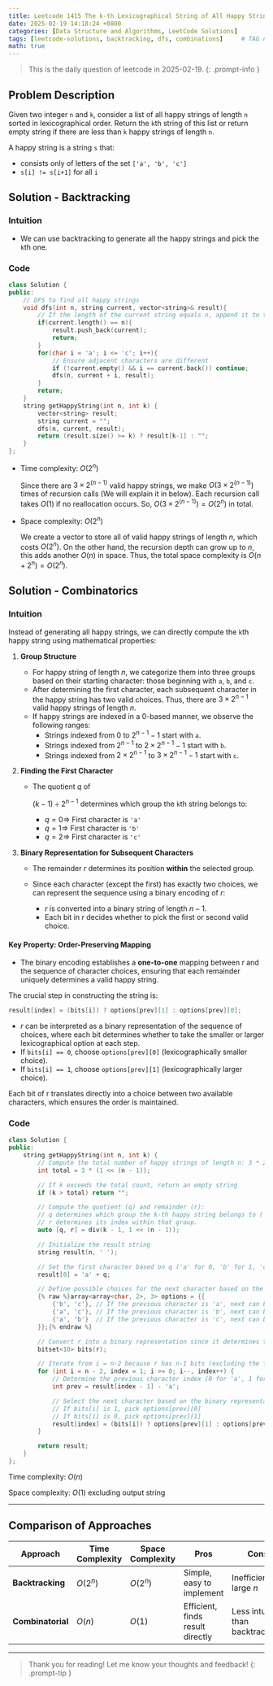 ```yaml
---
title: Leetcode 1415 The k-th Lexicographical String of All Happy Strings of Length n
date: 2025-02-19 14:18:24 +0800
categories: [Data Structure and Algorithms, LeetCode Solutions] 
tags: [leetcode-solutions, backtracking, dfs, combinations]     # TAG names should always be lowercase 
math: true
---
```


> This is the daily question of leetcode in 2025-02-19. 
{: .prompt-info }



## Problem Description

Given two integer `n` and `k`, consider a list of all happy strings of length `n` sorted in lexicographical order. Return the `k`th string of this list or return empty string if there are less than `k` happy strings of length `n`.



A happy string is a string `s` that:

- consists only of letters of the set `['a', 'b', 'c']`
- `s[i] != s[i+1]` for all `i`



## Solution - Backtracking

### Intuition

- We can use backtracking to generate all the happy strings and pick the `k`th one.



### Code

```c++
class Solution {
public:
    // DFS to find all happy strings
    void dfs(int n, string current, vector<string>& result){
        // If the length of the current string equals n, append it to the result
        if(current.length() == n){
            result.push_back(current);
            return;
        }
        for(char i = 'a'; i <= 'c'; i++){
            // Ensure adjacent characters are different
            if (!current.empty() && i == current.back()) continue;
            dfs(n, current + i, result);
        }
        return;
    }
    string getHappyString(int n, int k) {
        vector<string> result;
        string current = "";
        dfs(n, current, result);
        return (result.size() >= k) ? result[k-1] : "";
    }
};
```

- Time complexity: $O(2^n)$

  Since there are $3\times 2^{(n-1)}$ valid happy strings, we make $O(3\times 2^{(n-1)})$ times of recursion calls (We will explain it in below). Each recursion call takes $O(1)$ if no reallocation occurs. So, $O(3\times 2^{(n-1)}) = O(2^n)$ in total.

- Space complexity: $O(2^n)$

  We create a vector to store all of valid happy strings of length $n$, which costs $O(2^n)$. On the other hand, the recursion depth can grow up to $n$, this adds another $O(n)$ in space. Thus, the total space complexity is $O(n+2^n)= O(2^n)$.



## Solution - Combinatorics

### Intuition

Instead of generating all happy strings, we can directly compute the `k`th happy string using mathematical properties:

1. **Group Structure**

   - For happy string of length $n$, we categorize them into three groups based on their starting character: those beginning with `a`, `b`, and `c`.
   - After determining the first character, each subsequent character in the happy string has two valid choices. Thus, there are $3\times 2^{n-1}$ valid happy strings of length $n$.
   - If happy strings are indexed in a 0-based manner, we observe the following ranges:
     - Strings indexed from $0$ to $2^{n-1}-1$ start with `a`.
     - Strings indexed from $2^{n-1}$ to $2\times 2^{n-1}-1$ start with `b`.
     - Strings indexed from $2\times 2^{n-1}$ to $3\times 2^{n-1}-1$ start with `c`.

2. **Finding the First Character**

   - The quotient $q$ of 

     $(k−1)\div 2^{n−1}$ determines which group the `k`th string belongs to:

     - $q=0 \Rightarrow$ First character is `'a'`
     - $q=1 \Rightarrow$ First character is `'b'`
     - $q=2 \Rightarrow$ First character is `'c'`

3. **Binary Representation for Subsequent Characters**

   - The remainder $r$ determines its position **within** the selected group.

   - Since each character (except the first) has exactly two choices, we can represent the sequence using a binary encoding of $r$:
     - $r$ is converted into a binary string of length $n−1$.
     - Each bit in $r$ decides whether to pick the first or second valid choice.

#### Key Property: Order-Preserving Mapping

- The binary encoding establishes a **one-to-one** mapping between $r$ and the sequence of character choices, ensuring that each remainder uniquely determines a valid happy string.

The crucial step in constructing the string is:

```c++
result[index] = (bits[i]) ? options[prev][1] : options[prev][0];
```

- $r$ can be interpreted as a binary representation of the sequence of choices, where each bit determines whether to take the smaller or larger lexicographical option at each step.
- If `bits[i] == 0`, choose `options[prev][0]` (lexicographically smaller choice).
- If `bits[i] == 1`, choose `options[prev][1]` (lexicographically larger choice).

Each bit of r translates directly into a choice between two available characters, which ensures the order is maintained.



### Code

```c++
class Solution {
public:
    string getHappyString(int n, int k) {
        // Compute the total number of happy strings of length n: 3 * 2^(n-1)
        int total = 3 * (1 << (n - 1));

        // If k exceeds the total count, return an empty string
        if (k > total) return "";

        // Compute the quotient (q) and remainder (r):
        // q determines which group the k-th happy string belongs to ('a', 'b', or 'c').
        // r determines its index within that group.
        auto [q, r] = div(k - 1, 1 << (n - 1));

        // Initialize the result string
        string result(n, ' ');

        // Set the first character based on q ('a' for 0, 'b' for 1, 'c' for 2)
        result[0] = 'a' + q;

        // Define possible choices for the next character based on the previous one
        {% raw %}array<array<char, 2>, 3> options = {{
            {'b', 'c'}, // If the previous character is 'a', next can be 'b' or 'c'
            {'a', 'c'}, // If the previous character is 'b', next can be 'a' or 'c'
            {'a', 'b'}  // If the previous character is 'c', next can be 'a' or 'b'
        }};{% endraw %}

        // Convert r into a binary representation since it determines the sequence of choices
        bitset<10> bits(r);

        // Iterate from i = n-2 because r has n-1 bits (excluding the first character)
        for (int i = n - 2, index = 1; i >= 0; i--, index++) {
            // Determine the previous character index (0 for 'a', 1 for 'b', 2 for 'c')
            int prev = result[index - 1] - 'a';

            // Select the next character based on the binary representation of r:
            // If bits[i] is 1, pick options[prev][0]
            // If bits[i] is 0, pick options[prev][1]
            result[index] = (bits[i]) ? options[prev][1] : options[prev][0];
        }

        return result;
    }
};
```

Time complexity: $O(n)$

Space complexity: $O(1)$ excluding output string



------

## Comparison of Approaches

| Approach          | Time Complexity | Space Complexity | Pros                             | Cons                              |
| ----------------- | --------------- | ---------------- | -------------------------------- | --------------------------------- |
| **Backtracking**  | $O(2^n)$        | $O(2^n)$         | Simple, easy to implement        | Inefficient for large $n$         |
| **Combinatorial** | $O(n)$          | $O(1)$           | Efficient, finds result directly | Less intuitive than backtracking. |

---

> Thank you for reading! Let me know your thoughts and feedback!
{: .prompt-tip }
